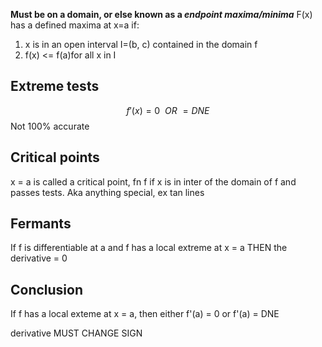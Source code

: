 **Must be on a domain, or else known as a *endpoint maxima/minima***
F(x) has a defined maxima at x=a if:
1. x is in an open interval I=(b, c) contained in the domain f
2. f(x) <= f(a)for all x in I



## Extreme tests

$$ f'(x) = 0\ \ OR\ = DNE $$
Not 100% accurate
## Critical points
x = a is called a critical point, fn f if x is in inter of the domain of f and passes tests. 
Aka anything special, ex tan lines

## Fermants

If f is differentiable at a and f has a local extreme at x = a THEN the derivative = 0
## Conclusion

If f has a local exteme at x = a, then either f'(a) = 0 or f'(a) = DNE

derivative MUST CHANGE SIGN